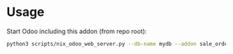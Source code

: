 # Usage

Start Odoo including this addon (from repo root):

```bash
python3 scripts/nix_odoo_web_server.py --db-name mydb --addon sale_order_line_move_to_optional
```
